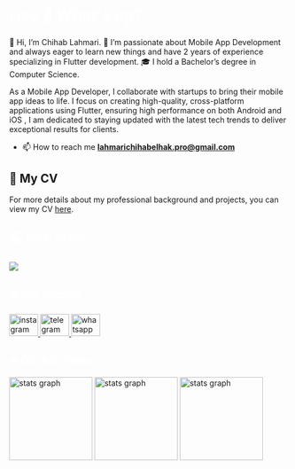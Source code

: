 <h1 align="left" style="color:white;" >Hey 👋 What's up?</h1>

###

<p align="left">👋 Hi, I’m Chihab Lahmari.
👀 I’m passionate about Mobile App Development and always eager to learn new things and have 2 years of experience specializing in Flutter development.
🎓 I hold a Bachelor’s degree in Computer Science.

As a Mobile App Developer, I collaborate with startups to bring their mobile app ideas to life. I focus on creating high-quality, cross-platform applications using Flutter, ensuring high performance on both Android and iOS , I am dedicated to staying updated with the latest tech trends to deliver exceptional results for clients.</p>

- 📫 How to reach me **lahmarichihabelhak.pro@gmail.com**

###
## 📄 My CV

For more details about my professional background and projects, you can view my CV [here](https://drive.google.com/file/d/11gzRPUq4ZKy16jxRxpl66G8RHNrIwzaL/view?usp=sharing).


###

<h2 align="left" style="color:white;" >💻 Tech Stack</h2>

###

<div align="left">
  <a href="#">
    <img src="https://skillicons.dev/icons?i=flutter,dart,nodejs,express,npm,js,ts,mongodb,postman,figma,firebase,vscode,androidstudio,git,github,docker&theme=dark" />
  </a>
 
</div>

###

<h2 align="left" style="color:white;" >🌐 My socials</h2>

###

<div align="left">
  <a href="https://www.instagram.com/chihab.dev" target="_blank">
    <img src="https://raw.githubusercontent.com/maurodesouza/profile-readme-generator/master/src/assets/icons/social/instagram/default.svg" width="52" height="40" alt="instagram logo"  />
  </a>
  <a href="www.linkedin.com/in/lahmarichihab" target="_blank">
    <img src="https://raw.githubusercontent.com/maurodesouza/profile-readme-generator/master/src/assets/icons/social/linkedin/default.svg" width="52" height="40" alt="telegram logo"  />
  </a>
  <a href="https://wa.me/+213656933390" target="_blank">
    <img src="https://raw.githubusercontent.com/maurodesouza/profile-readme-generator/master/src/assets/icons/social/whatsapp/default.svg" width="52" height="40" alt="whatsapp logo"  />
  </a>
</div>



<h2 align="left" style="color:white;" >🔥 GitHub Stats</h2>

<div align="left">
 
  <img src="https://github-readme-stats.vercel.app/api?username=ChihabLahmari&show_icons=true&hide=contribs,prs&cache_seconds=86400&theme=tokyonight" height="150" alt="stats graph"  />
 
   <img src="https://github-readme-streak-stats.herokuapp.com/?user=ChihabLahmari&theme=tokyonight&hide_border=false" height="150" alt="stats graph"  />
   
   <img src="https://github-readme-stats.vercel.app/api/top-langs/?username=ChihabLahmari&theme=tokyonight&layout=compact" height="150" alt="stats graph"  /> 
 
</div>
